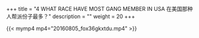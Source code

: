 +++
title = "4     WHAT RACE HAVE MOST GANG MEMBER IN USA  在美国那种人帮派份子最多？"
description = ""
weight = 20
+++

{{< mymp4 mp4="20160805_fox36gkxtdu.mp4" >}}

